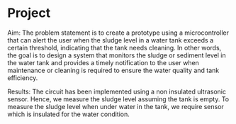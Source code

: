 # Project
Aim:
The problem statement is to create a prototype using a microcontroller that can alert the user when the sludge level in a water tank exceeds a certain threshold, indicating that the tank needs cleaning. In other words, the goal is to design a system that monitors the sludge or sediment level in the water tank and provides a timely notification to the user when maintenance or cleaning is required to ensure the water quality and tank efficiency.

Results:
The circuit has been implemented using a non insulated ultrasonic sensor. Hence, we measure the sludge level assuming the tank is empty. To measure the sludge level when under water in the tank, we require sensor which is insulated for the water condition. 
